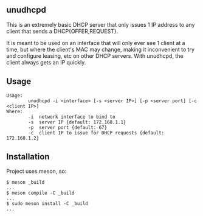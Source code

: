 ## unudhcpd

This is an extremely basic DHCP server that only issues 1 IP address to any client that sends a DHCP{OFFER,REQUEST}.

It is meant to be used on an interface that will only ever see 1 client at a
time, but where the client's MAC may change, making it inconvenient to try and
configure leasing, etc on other DHCP servers. With unudhcpd, the client always
gets an IP quickly.


## Usage
```
Usage:
        unudhcpd -i <interface> [-s <server IP>] [-p <server port] [-c <client IP>]
Where:
        -i  network interface to bind to
        -s  server IP {default: 172.168.1.1}
        -p  server port {default: 67}
        -c  client IP to issue for DHCP requests {default: 172.168.1.2}
```

## Installation

Project uses meson, so:

```
$ meson _build
...
$ meson compile -C _build
...
$ sudo meson install -C _build
...
```
